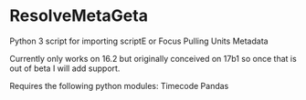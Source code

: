 # ResolveMetaGeta
 Python 3 script for importing scriptE or Focus Pulling Units Metadata
 
 Currently only works on 16.2 but originally conceived on 17b1 so once that is out of beta I will add support.
 
 Requires the following python modules:
 Timecode
 Pandas
